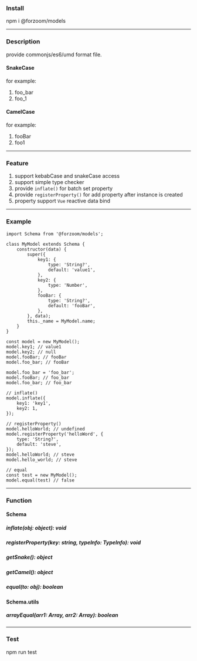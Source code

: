### Install

npm i @forzoom/models

---
### Description

provide commonjs/es6/umd format file.

#### SnakeCase

for example:

1. foo_bar
1. foo_1

#### CamelCase

for example:

1. fooBar
1. foo1

---
### Feature

1. support kebabCase and snakeCase access
1. support simple type checker
1. provide `inflate()` for batch set property
1. provide `registerProperty()` for add property after instance is created
1. property support `Vue` reactive data bind

---
### Example

```
import Schema from '@forzoom/models';

class MyModel extends Schema {
    constructor(data) {
        super({
            key1: {
                type: 'String?',
                default: 'value1',
            },
            key2: {
                type: 'Number',
            },
            fooBar: {
                type: 'String?',
                default: 'fooBar',
            },
        }, data);
        this._name = MyModel.name;
    }
}

const model = new MyModel();
model.key1; // value1
model.key2; // null
model.fooBar; // fooBar
model.foo_bar; // fooBar

model.foo_bar = 'foo_bar';
model.fooBar; // foo_bar
model.foo_bar; // foo_bar

// inflate()
model.inflate({
    key1: 'key1',
    key2: 1,
});

// registerProperty()
model.helloWorld; // undefined
model.registerProperty('helloWord', {
    type: 'String?',
    default: 'steve',
});
model.helloWorld; // steve
model.hello_world; // steve

// equal
const test = new MyModel();
model.equal(test) // false
```

---
### Function

#### Schema

##### inflate(obj: object): void
##### registerProperty(key: string, typeInfo: TypeInfo): void
##### getSnake(): object
##### getCamel(): object
##### equal(to: obj): boolean

#### Schema.utils

##### arrayEqual(arr1: Array<any>, arr2: Array<any>): boolean

---
### Test

npm run test